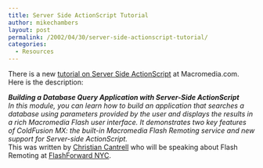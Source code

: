 ```yaml
---
title: Server Side ActionScript Tutorial
author: mikechambers
layout: post
permalink: /2002/04/30/server-side-actionscript-tutorial/
categories:
  - Resources
---
```



There is a new [tutorial on Server Side ActionScript][1] at Macromedia.com. Here is the description:<!--StartFragment -->

  
***Building a Database Query Application with Server-Side ActionScript**  
In this module, you can learn how to build an application that searches a database using parameters provided by the user and displays the results in a rich Macromedia Flash user interface. It demonstrates two key features of ColdFusion MX: the built-in Macromedia Flash Remoting service and new support for Server-side ActionScript.*  
This was written by [Christian Cantrell][2] who will be speaking about Flash Remoting at [FlashForward NYC][3].

 [1]: http://www.macromedia.com/software/coldfusion/resources/get_started/intro_rich/
 [2]: http://www.amazon.com/exec/obidos/ASIN/0735711771/
 [3]: http://www.flashforward2002.com/